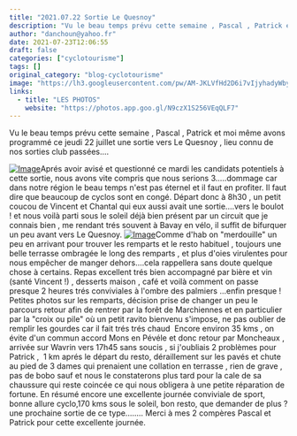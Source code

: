 ```yaml
---
title: "2021.07.22 Sortie Le Quesnoy"
description: "Vu le beau temps prévu cette semaine , Pascal , Patrick et moi même avons programmé ce jeudi 22 juillet une sortie vers Le Quesnoy , lieu connu de nos sorties club passées...."
author: "danchoun@yahoo.fr"
date: 2021-07-23T12:06:55
draft: false
categories: ["cyclotourisme"]
tags: []
original_category: "blog-cyclotourisme"
image: "https://lh3.googleusercontent.com/pw/AM-JKLVfHd2D6i7vIjyhadyWby947vL22WDlu4z5hqqJadT02yeVYdtcSUYLznPdJURXEZWZixqr8dRRXoZYSeEBwk-jRxJHS4JKHGHP264lo4lYiqiS7oisF5wJJNiKQWEHYXYkIwtplkTnzllUIeRHw-fgXQ=w938-h703-no?authuser=0"
links:
  - title: "LES PHOTOS"
    website: "https://photos.app.goo.gl/N9czX1S256VEqQLF7"
---
```


Vu le beau temps prévu cette semaine , Pascal , Patrick et moi même avons programmé ce jeudi 22 juillet une sortie vers Le Quesnoy , lieu connu de nos sorties club passées....

<!--more-->

[![Image](https://lh3.googleusercontent.com/pw/AM-JKLVfHd2D6i7vIjyhadyWby947vL22WDlu4z5hqqJadT02yeVYdtcSUYLznPdJURXEZWZixqr8dRRXoZYSeEBwk-jRxJHS4JKHGHP264lo4lYiqiS7oisF5wJJNiKQWEHYXYkIwtplkTnzllUIeRHw-fgXQ=w938-h703-no?authuser=0)](https://lh3.googleusercontent.com/pw/AM-JKLVfHd2D6i7vIjyhadyWby947vL22WDlu4z5hqqJadT02yeVYdtcSUYLznPdJURXEZWZixqr8dRRXoZYSeEBwk-jRxJHS4JKHGHP264lo4lYiqiS7oisF5wJJNiKQWEHYXYkIwtplkTnzllUIeRHw-fgXQ=w938-h703-no?authuser=0)Aprés avoir avisé et questionné ce mardi les candidats potentiels à cette sortie, nous avons vite compris que nous serions 3.....dommage car dans notre région le beau temps n'est pas éternel et il faut en profiter. Il faut dire que beaucoup de cyclos sont en congé.
Départ donc à 8h30 , un petit coucou de Vincent et Chantal qui eux aussi avait une sortie....vers le boulot ! et nous voilà parti sous le soleil déjà bien présent par un circuit que je connais bien , me rendant trés souvent à Bavay en vélo, il suffit de bifurquer un peu avant vers Le Quesnoy.
[![Image](https://lh3.googleusercontent.com/pw/AM-JKLWCL1bXTXfeitPHdFqT5cDuxUHXNjoLt98YINuo88KrtQrwnaM-dZqEhEm808a6mjXrgcGygojaCXN9r3rerPaqpZ3bIHfAQBK3JyOUkA2vUENvcqDnPUJsRMqVPHbVQDMUcdEh0j6AA47-nf1o9yTp4w=w938-h703-no?authuser=0)](https://lh3.googleusercontent.com/pw/AM-JKLWCL1bXTXfeitPHdFqT5cDuxUHXNjoLt98YINuo88KrtQrwnaM-dZqEhEm808a6mjXrgcGygojaCXN9r3rerPaqpZ3bIHfAQBK3JyOUkA2vUENvcqDnPUJsRMqVPHbVQDMUcdEh0j6AA47-nf1o9yTp4w=w938-h703-no?authuser=0)Comme d'hab on "merdouille" un peu en arrivant pour trouver les remparts et le resto habituel , toujours une belle terrasse ombragée le long des remparts , et plus d'oies virulentes pour nous empêcher de manger dehors....cela rappellera sans doute quelque chose à certains.
Repas excellent trés bien accompagné par bière et vin (santé Vincent !) , desserts maison , café et voilà comment on passe presque 2 heures trés conviviales à l'ombre des palmiers ...enfin presque !
Petites photos sur les remparts, décision prise de changer un peu le parcours retour afin de rentrer par la forêt de Marchiennes et en particulier par la "croix ou pile" où un petit ravito bienvenu s'impose, ne pas oublier de remplir les gourdes car il fait trés trés chaud&nbsp;
Encore environ 35 kms , on évite d'un commun accord Mons en Pévéle et donc retour par Moncheaux , arrivée sur Wavrin vers 17h45 sans soucis , si j'oubliais 2 problèmes pour Patrick ,&nbsp; 1 km aprés le départ du resto, déraillement sur les pavés et chute au pied de 3 dames qui prenaient une collation en terrasse , rien de grave , pas de bobo sauf et nous le constaterons plus tard pour la cale de sa chaussure qui reste coincée ce qui nous obligera à une petite réparation de fortune.
En résumé encore une excellente journée conviviale de sport, bonne allure cyclo,170 kms sous le soleil, bon resto, que demander de plus ? une prochaine sortie de ce type........
Merci à mes 2 compères Pascal et Patrick pour cette excellente journée.